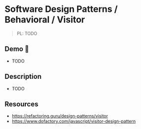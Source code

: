 # Software Design Patterns / Behavioral / Visitor

> PL: TODO

## Demo 🎉

* TODO

## Description

* TODO

## Resources

* <https://refactoring.guru/design-patterns/visitor>
* <https://www.dofactory.com/javascript/visitor-design-pattern>

